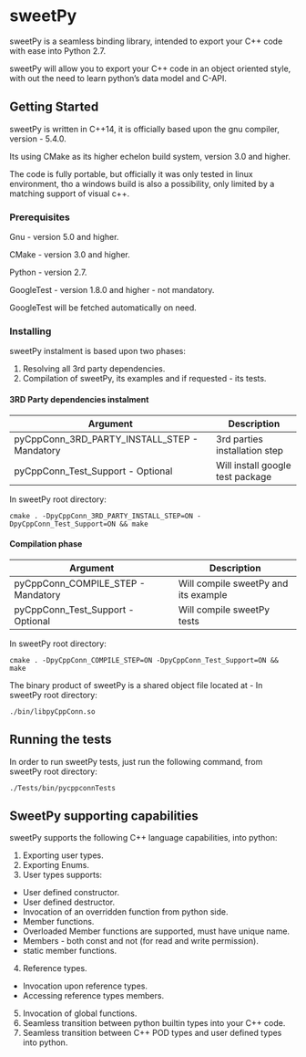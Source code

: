 # sweetPy

sweetPy is a seamless binding library, intended to export your C++ code with ease into Python 2.7.

sweetPy will allow you to export your C++ code in an object oriented style, with out the need to learn python’s data model and C-API.

## Getting Started

sweetPy is written in C++14, it is officially based upon the gnu compiler, version - 5.4.0.

Its using CMake as its higher echelon build system, version 3.0 and higher.

The code is fully portable, but officially it was only tested in linux environment, tho a windows build is also a possibility, only limited by a matching support of visual c++.

### Prerequisites

Gnu - version 5.0 and higher.

CMake - version 3.0 and higher.

Python - version 2.7.

GoogleTest - version 1.8.0 and higher - not mandatory.

GoogleTest will be fetched automatically on need.

### Installing

sweetPy instalment is based upon two phases:
1. Resolving all 3rd party dependencies.
2. Compilation of sweetPy, its examples and if requested - its tests.

#### 3RD Party dependencies instalment

| Argument  | Description |
| ------------- | ------------- |
| pyCppConn_3RD_PARTY_INSTALL_STEP - Mandatory  | 3rd parties installation step |
|pyCppConn_Test_Support - Optional| Will install google test package  |

In sweetPy root directory:
```
cmake . -DpyCppConn_3RD_PARTY_INSTALL_STEP=ON -DpyCppConn_Test_Support=ON && make
```

#### Compilation phase

| Argument  | Description |
| ------------- | ------------- |
| pyCppConn_COMPILE_STEP - Mandatory  | Will compile sweetPy and its example |
|pyCppConn_Test_Support - Optional| Will compile sweetPy tests  |

In sweetPy root directory:
```
cmake . -DpyCppConn_COMPILE_STEP=ON -DpyCppConn_Test_Support=ON && make
```

The binary product of sweetPy is a shared object file located at - 
In sweetPy root directory:
```
./bin/libpyCppConn.so
```

## Running the tests

In order to run sweetPy tests, just run the following command, from sweetPy root directory:
```
./Tests/bin/pycppconnTests
```

## SweetPy supporting capabilities

sweetPy supports the following C++ language capabilities, into python:

1. Exporting user types.
1. Exporting Enums.
3. User types supports:
- User defined constructor.
- User defined destructor.
- Invocation of an overridden function from python side.
- Member functions. 
- Overloaded Member functions are supported, must have unique name.
- Members - both const and not (for read and write permission).
- static member functions.
4. Reference types.
- Invocation upon reference types.
- Accessing reference types members.
5. Invocation of global functions.
6. Seamless transition between python builtin types into your C++ code.
7. Seamless transition between C++ POD types and user defined types into python.
